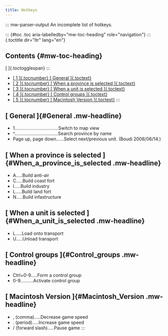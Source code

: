 ```yaml
---
title: Hotkeys
---
```


::: mw-parser-output
An incomplete list of hotkeys.

::: {#toc .toc aria-labelledby="mw-toc-heading" role="navigation"}
::: {.toctitle dir="ltr" lang="en"}

## Contents {#mw-toc-heading}

[ ]{.toctogglespan}
:::

- [[ 1 ]{.tocnumber} [ General ]{.toctext}](#General)
- [[ 2 ]{.tocnumber} [ When a province is selected
  ]{.toctext}](#When_a_province_is_selected)
- [[ 3 ]{.tocnumber} [ When a unit is selected
  ]{.toctext}](#When_a_unit_is_selected)
- [[ 4 ]{.tocnumber} [ Control groups ]{.toctext}](#Control_groups)
- [[ 5 ]{.tocnumber} [ Macintosh Version
  ]{.toctext}](#Macintosh_Version)
  :::

## [ General ]{#General .mw-headline}

- 1\...\...\...\...\...\...\...\...\...\...\....Switch to map view
- \^\...\...\...\...\...\...\...\...\...\...\....Search province by
  name
- Page up, page down\...\...Select next/previous unit. (Boudi
  2006/06/14.)

## [ When a province is selected ]{#When_a_province_is_selected .mw-headline}

- A\.....Build anti-air
- C\.....Build coast fort
- I\.....Build industry
- L\.....Build land fort
- N\.....Build infastructure

## [ When a unit is selected ]{#When_a_unit_is_selected .mw-headline}

- L\.....Load onto transport
- U\.....Unload transport

## [ Control groups ]{#Control_groups .mw-headline}

- Ctrl+0-9\.....Form a control group
- 0-9\...\...\....Activate control group

## [ Macintosh Version ]{#Macintosh_Version .mw-headline}

- , (comma)\.....Decrease game speed
- . (period)\.....Increase game speed
- / (forward slash)\.....Pause game
  :::
